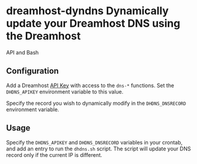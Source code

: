 # dreamhost-dyndns Dynamically update your Dreamhost DNS using the Dreamhost
API and Bash

## Configuration

Add a Dreamhost [API Key](https://panel.dreamhost.com/?tree=home.api) with
access to the `dns-*` functions. Set the `DHDNS_APIKEY` environment variable to
this value.

Specify the record you wish to dynamically modify in the `DHDNS_DNSRECORD`
environment variable.

## Usage

Specify the `DHDNS_APIKEY` and `DHDNS_DNSRECORD` variables in your crontab, and
add an entry to run the `dhdns.sh` script. The script will update your DNS
record only if the current IP is different.
